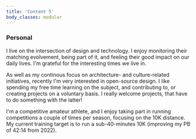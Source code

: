 ```yaml
---
title: 'Content 5'
body_classes: modular
---
```


### Personal
I live on the intersection of design and technology. I enjoy monitoring their matching evolvement, being part of it, and feeling their good impact on our daily lives. I'm grateful for the interesting times we live in.

As well as my continous focus on architecture- and culture-related initiatives, recently I'm very interested in open-source design. I like spending my free time learning on the subject, and contributing to, or creating projects on a voluntary basis. I really welcome projects, that have to do something with the latter!

I'm a competitive amateur athlete, and I enjoy taking part in running competitions a couple of times per season, focusing on the 10K distance. My current training target is to run a sub-40-minutes 10K (improving my PB of 42:14 from 2022).
